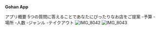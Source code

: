 **Gohan App**

アプリ概要
  5つの質問に答えることであなたにぴったりなお店をご提案
    -予算
    -場所
    -人数
    -ジャンル
    -テイクアウト
    ![IMG_8042](https://github.com/user-attachments/assets/17ad4a0c-ab2d-4ae9-90bc-8012b70732ba)
    ![IMG_8043](https://github.com/user-attachments/assets/2b6bc496-0865-4f6b-816f-e77aabc7c17f)

